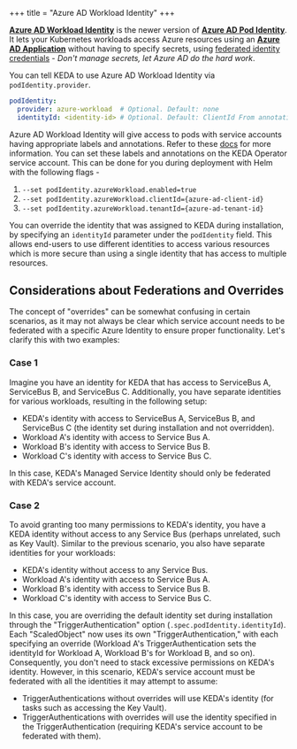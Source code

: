 +++
title = "Azure AD Workload Identity"
+++

[**Azure AD Workload Identity**](https://github.com/Azure/azure-workload-identity) is the newer version of [**Azure AD Pod Identity**](https://github.com/Azure/aad-pod-identity). It lets your Kubernetes workloads access Azure resources using an
[**Azure AD Application**](https://docs.microsoft.com/en-us/azure/active-directory/develop/app-objects-and-service-principals)
without having to specify secrets, using [federated identity credentials](https://azure.github.io/azure-workload-identity/docs/topics/federated-identity-credential.html) - *Don't manage secrets, let Azure AD do the hard work*.

You can tell KEDA to use Azure AD Workload Identity via `podIdentity.provider`.

```yaml
podIdentity:
  provider: azure-workload  # Optional. Default: none
  identityId: <identity-id> # Optional. Default: ClientId From annotation on service-account.
```

Azure AD Workload Identity will give access to pods with service accounts having appropriate labels and annotations. Refer
to these [docs](https://azure.github.io/azure-workload-identity/docs/topics/service-account-labels-and-annotations.html) for more information. You can set these labels and annotations on the KEDA Operator service account. This can be done for you during deployment with Helm with the
following flags -

1. `--set podIdentity.azureWorkload.enabled=true`
2. `--set podIdentity.azureWorkload.clientId={azure-ad-client-id}`
3. `--set podIdentity.azureWorkload.tenantId={azure-ad-tenant-id}`

You can override the identity that was assigned to KEDA during installation, by specifying an `identityId` parameter under the `podIdentity` field. This allows end-users to use different identities to access various resources which is more secure than using a single identity that has access to multiple resources.

## Considerations about Federations and Overrides
The concept of "overrides" can be somewhat confusing in certain scenarios, as it may not always be clear which service account needs to be federated with a specific Azure Identity to ensure proper functionality. Let's clarify this with two examples:

### Case 1
Imagine you have an identity for KEDA that has access to ServiceBus A, ServiceBus B, and ServiceBus C. Additionally, you have separate identities for various workloads, resulting in the following setup:

- KEDA's identity with access to ServiceBus A, ServiceBus B, and ServiceBus C (the identity set during installation and not overridden).
- Workload A's identity with access to Service Bus A.
- Workload B's identity with access to Service Bus B.
- Workload C's identity with access to Service Bus C.

In this case, KEDA's Managed Service Identity should only be federated with KEDA's service account.

### Case 2
To avoid granting too many permissions to KEDA's identity, you have a KEDA identity without access to any Service Bus (perhaps unrelated, such as Key Vault). Similar to the previous scenario, you also have separate identities for your workloads:

- KEDA's identity without access to any Service Bus.
- Workload A's identity with access to Service Bus A.
- Workload B's identity with access to Service Bus B.
- Workload C's identity with access to Service Bus C.

In this case, you are overriding the default identity set during installation through the "TriggerAuthentication" option (`.spec.podIdentity.identityId`). Each "ScaledObject" now uses its own "TriggerAuthentication," with each specifying an override (Workload A's TriggerAuthentication sets the identityId for Workload A, Workload B's for Workload B, and so on). Consequently, you don't need to stack excessive permissions on KEDA's identity. However, in this scenario, KEDA's service account must be federated with all the identities it may attempt to assume:

- TriggerAuthentications without overrides will use KEDA's identity (for tasks such as accessing the Key Vault).
- TriggerAuthentications with overrides will use the identity specified in the TriggerAuthentication (requiring KEDA's service account to be federated with them).
